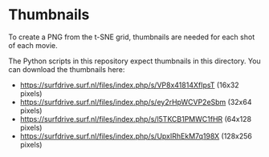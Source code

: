 # Thumbnails

To create a PNG from the t-SNE grid, thumbnails are needed for each shot of each movie.

The Python scripts in this repository expect thumbnails in this directory. You can download the thumbnails here:

- https://surfdrive.surf.nl/files/index.php/s/VP8x41814XfIpsT (16x32 pixels)
- https://surfdrive.surf.nl/files/index.php/s/ey2rHpWCVP2eSbm (32x64 pixels)
- https://surfdrive.surf.nl/files/index.php/s/l5TKCB1PMWC1fHR (64x128 pixels)
- https://surfdrive.surf.nl/files/index.php/s/UpxIRhEkM7q198X (128x256 pixels)
